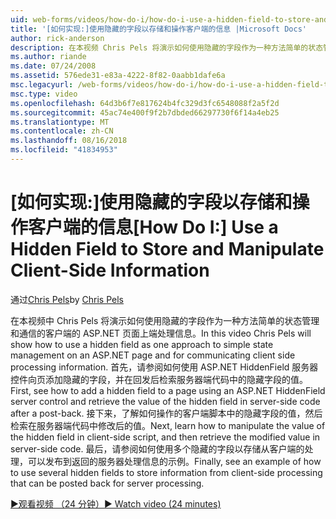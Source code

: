 ```yaml
---
uid: web-forms/videos/how-do-i/how-do-i-use-a-hidden-field-to-store-and-manipulate-client-side-information
title: '[如何实现:]使用隐藏的字段以存储和操作客户端的信息 |Microsoft Docs'
author: rick-anderson
description: 在本视频 Chris Pels 将演示如何使用隐藏的字段作为一种方法简单的状态管理和通信客户端的 ASP.NET 页上...
ms.author: riande
ms.date: 07/24/2008
ms.assetid: 576ede31-e83a-4222-8f82-0aabb1dafe6a
msc.legacyurl: /web-forms/videos/how-do-i/how-do-i-use-a-hidden-field-to-store-and-manipulate-client-side-information
msc.type: video
ms.openlocfilehash: 64d3b6f7e817624b4fc329d3fc6548088f2a5f2d
ms.sourcegitcommit: 45ac74e400f9f2b7dbded66297730f6f14a4eb25
ms.translationtype: MT
ms.contentlocale: zh-CN
ms.lasthandoff: 08/16/2018
ms.locfileid: "41834953"
---
```

<a name="how-do-i-use-a-hidden-field-to-store-and-manipulate-client-side-information"></a><span data-ttu-id="cfb58-103">[如何实现:]使用隐藏的字段以存储和操作客户端的信息</span><span class="sxs-lookup"><span data-stu-id="cfb58-103">[How Do I:] Use a Hidden Field to Store and Manipulate Client-Side Information</span></span>
====================
<span data-ttu-id="cfb58-104">通过[Chris Pels](https://twitter.com/chrispels)</span><span class="sxs-lookup"><span data-stu-id="cfb58-104">by [Chris Pels](https://twitter.com/chrispels)</span></span>

<span data-ttu-id="cfb58-105">在本视频中 Chris Pels 将演示如何使用隐藏的字段作为一种方法简单的状态管理和通信的客户端的 ASP.NET 页面上端处理信息。</span><span class="sxs-lookup"><span data-stu-id="cfb58-105">In this video Chris Pels will show how to use a hidden field as one approach to simple state management on an ASP.NET page and for communicating client side processing information.</span></span> <span data-ttu-id="cfb58-106">首先，请参阅如何使用 ASP.NET HiddenField 服务器控件向页添加隐藏的字段，并在回发后检索服务器端代码中的隐藏字段的值。</span><span class="sxs-lookup"><span data-stu-id="cfb58-106">First, see how to add a hidden field to a page using an ASP.NET HiddenField server control and retrieve the value of the hidden field in server-side code after a post-back.</span></span> <span data-ttu-id="cfb58-107">接下来，了解如何操作的客户端脚本中的隐藏字段的值，然后检索在服务器端代码中修改后的值。</span><span class="sxs-lookup"><span data-stu-id="cfb58-107">Next, learn how to manipulate the value of the hidden field in client-side script, and then retrieve the modified value in server-side code.</span></span> <span data-ttu-id="cfb58-108">最后，请参阅如何使用多个隐藏的字段以存储从客户端的处理，可以发布到返回的服务器处理信息的示例。</span><span class="sxs-lookup"><span data-stu-id="cfb58-108">Finally, see an example of how to use several hidden fields to store information from client-side processing that can be posted back for server processing.</span></span>

[<span data-ttu-id="cfb58-109">&#9654;观看视频 （24 分钟）</span><span class="sxs-lookup"><span data-stu-id="cfb58-109">&#9654; Watch video (24 minutes)</span></span>](https://channel9.msdn.com/Blogs/ASP-NET-Site-Videos/how-do-i-use-a-hidden-field-to-store-and-manipulate-client-side-information)
